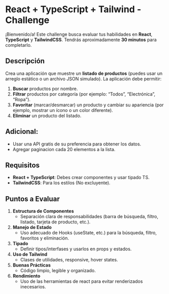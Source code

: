 # React + TypeScript + Tailwind - Challenge

¡Bienvenido/a! Este challenge busca evaluar tus habilidades en **React**, **TypeScript** y **TailwindCSS**. Tendrás aproximadamente **30 minutos** para completarlo.

## Descripción

Crea una aplicación que muestre un **listado de productos** (puedes usar un arreglo estático o un archivo JSON simulado). La aplicación debe permitir:

1. **Buscar** productos por nombre.
2. **Filtrar** productos por categoría (por ejemplo: “Todos”, “Electrónica”, “Ropa”).
3. **Favoritar** (marcar/desmarcar) un producto y cambiar su apariencia (por ejemplo, mostrar un ícono o un color diferente).
4. **Eliminar** un producto del listado.

## Adicional:

-   Usar una API gratis de su preferencia para obtener los datos.
-   Agregar paginacion cada 20 elementos a la lista.

## Requisitos

-   **React + TypeScript**: Debes crear componentes y usar tipado TS.
-   **TailwindCSS**: Para los estilos (No excluyente).

## Puntos a Evaluar

1. **Estructura de Componentes**
    - Separación clara de responsabilidades (barra de búsqueda, filtro, listado, tarjeta de producto, etc.).
2. **Manejo de Estado**
    - Uso adecuado de Hooks (useState, etc.) para la búsqueda, filtro, favoritos y eliminación.
3. **Tipado**
    - Definir tipos/interfases y usarlos en props y estados.
4. **Uso de Tailwind**
    - Clases de utilidades, responsive, hover states.
5. **Buenas Prácticas**
    - Código limpio, legible y organizado.
6. **Rendimiento**
    - Uso de las herramientas de react para evitar renderizados inecesarios.
